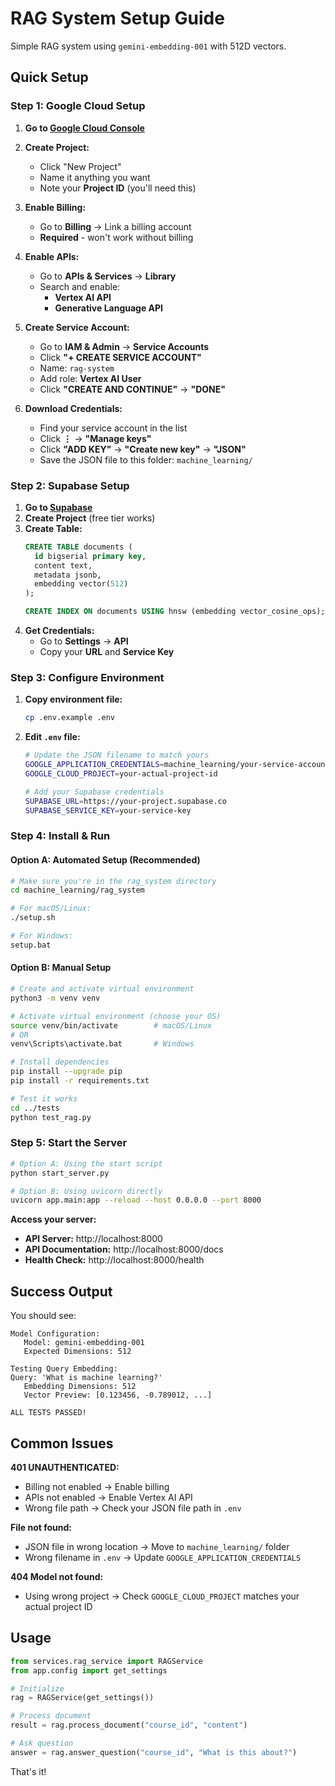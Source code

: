 # RAG System Setup Guide

Simple RAG system using `gemini-embedding-001` with 512D vectors.

## Quick Setup

### Step 1: Google Cloud Setup
1. **Go to [Google Cloud Console](https://console.cloud.google.com/)**
2. **Create Project:**
   - Click "New Project" 
   - Name it anything you want
   - Note your **Project ID** (you'll need this)

3. **Enable Billing:**
   - Go to **Billing** → Link a billing account
   - **Required** - won't work without billing

4. **Enable APIs:**
   - Go to **APIs & Services** → **Library**
   - Search and enable:
     - **Vertex AI API** 
     - **Generative Language API**

5. **Create Service Account:**
   - Go to **IAM & Admin** → **Service Accounts**
   - Click **"+ CREATE SERVICE ACCOUNT"**
   - Name: `rag-system`
   - Add role: **Vertex AI User**
   - Click **"CREATE AND CONTINUE"** → **"DONE"**

6. **Download Credentials:**
   - Find your service account in the list
   - Click **⋮** → **"Manage keys"**
   - Click **"ADD KEY"** → **"Create new key"** → **"JSON"**
   - Save the JSON file to this folder: `machine_learning/`

### Step 2: Supabase Setup
1. **Go to [Supabase](https://supabase.com/)**
2. **Create Project** (free tier works)
3. **Create Table:**
   ```sql
   CREATE TABLE documents (
     id bigserial primary key,
     content text,
     metadata jsonb,
     embedding vector(512)
   );
   
   CREATE INDEX ON documents USING hnsw (embedding vector_cosine_ops);
   ```
4. **Get Credentials:**
   - Go to **Settings** → **API**
   - Copy your **URL** and **Service Key**

### Step 3: Configure Environment
1. **Copy environment file:**
   ```bash
   cp .env.example .env
   ```

2. **Edit `.env` file:**
   ```bash
   # Update the JSON filename to match yours
   GOOGLE_APPLICATION_CREDENTIALS=machine_learning/your-service-account-file.json
   GOOGLE_CLOUD_PROJECT=your-actual-project-id
   
   # Add your Supabase credentials
   SUPABASE_URL=https://your-project.supabase.co
   SUPABASE_SERVICE_KEY=your-service-key
   ```

### Step 4: Install & Run

#### Option A: Automated Setup (Recommended)
```bash
# Make sure you're in the rag_system directory
cd machine_learning/rag_system

# For macOS/Linux:
./setup.sh

# For Windows:
setup.bat
```

#### Option B: Manual Setup
```bash
# Create and activate virtual environment
python3 -m venv venv

# Activate virtual environment (choose your OS)
source venv/bin/activate        # macOS/Linux
# OR
venv\Scripts\activate.bat       # Windows

# Install dependencies
pip install --upgrade pip
pip install -r requirements.txt

# Test it works
cd ../tests
python test_rag.py
```

### Step 5: Start the Server
```bash
# Option A: Using the start script
python start_server.py

# Option B: Using uvicorn directly
uvicorn app.main:app --reload --host 0.0.0.0 --port 8000
```

**Access your server:**
- **API Server:** http://localhost:8000
- **API Documentation:** http://localhost:8000/docs
- **Health Check:** http://localhost:8000/health

## Success Output
You should see:
```
Model Configuration:
   Model: gemini-embedding-001
   Expected Dimensions: 512

Testing Query Embedding:
Query: 'What is machine learning?'
   Embedding Dimensions: 512
   Vector Preview: [0.123456, -0.789012, ...]

ALL TESTS PASSED!
```

## Common Issues

**401 UNAUTHENTICATED:**
- Billing not enabled → Enable billing
- APIs not enabled → Enable Vertex AI API
- Wrong file path → Check your JSON file path in `.env`

**File not found:**
- JSON file in wrong location → Move to `machine_learning/` folder
- Wrong filename in `.env` → Update `GOOGLE_APPLICATION_CREDENTIALS`

**404 Model not found:**
- Using wrong project → Check `GOOGLE_CLOUD_PROJECT` matches your actual project ID

## Usage

```python
from services.rag_service import RAGService
from app.config import get_settings

# Initialize
rag = RAGService(get_settings())

# Process document
result = rag.process_document("course_id", "content")

# Ask question
answer = rag.answer_question("course_id", "What is this about?")
```

That's it! 